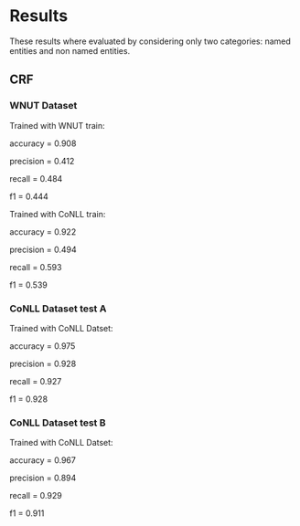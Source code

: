# Results

These results where evaluated by considering only two categories: named entities and non named entities.

## CRF

### WNUT Dataset

Trained with WNUT train:

accuracy = 0.908

precision = 0.412

recall = 0.484

f1 = 0.444

Trained with CoNLL train:

accuracy = 0.922

precision = 0.494

recall = 0.593

f1 = 0.539

### CoNLL Dataset test A

Trained with CoNLL Datset:

accuracy = 0.975

precision = 0.928

recall = 0.927

f1 = 0.928

### CoNLL Dataset test B

Trained with CoNLL Datset:

accuracy = 0.967

precision = 0.894

recall = 0.929

f1 = 0.911
